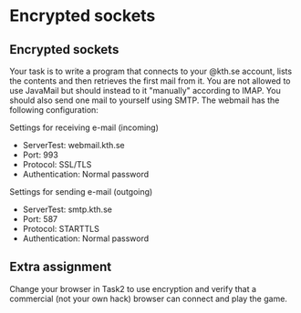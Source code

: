 # Encrypted sockets
## Encrypted sockets
Your task is to write a program that connects to your @kth.se account, lists the contents and then retrieves the first mail from it. You are not allowed to use JavaMail but should instead to it "manually" according to IMAP. You should also send one mail to yourself using SMTP. The webmail has the following configuration:

Settings for receiving e-mail (incoming)
* ServerTest: webmail.kth.se
* Port: 993
* Protocol: SSL/TLS
* Authentication: Normal password

Settings for sending e-mail (outgoing)
* ServerTest: smtp.kth.se
* Port: 587
* Protocol: STARTTLS
* Authentication: Normal password

## Extra assignment

Change your browser in Task2 to use encryption and verify that a commercial (not your own hack) browser can connect and play the game.